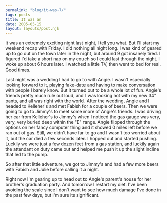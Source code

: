 ```yaml
---
permalink: "blog/it-was-7/"
tags: posts
title: It was an
date: 2005-05-15
layout: layouts/post.njk
---
```


It was an extremely exciting night last night, I tell you what. But I\'ll start my weekend recap with Friday. I did nothing all night long. I was kind of geared up to go out on the town later in the night, but around 9 got insanely tired. I figured I\'d take a short nap on my couch so I could last through the night. I woke up about 6 hours later. I watched a little TV, then went to bed for real. Good times. 

Last night was a wedding I had to go to with Angie. I wasn\'t especially looking forward to it, playing fake-date and having to make conversation with people I barely know. But it turned out to be a whole lot of fun. Angie\'s friends pretty much rule out loud, and I was looking hot with my new 34\" pants, and all was right with the world. After the wedding, Angie and I headed to Kelleher\'s and met Fabish for a couple of beers. Then we were going to go to Jimmy\'s to meet some more of Angie\'s friends. I was driving her car from Kelleher\'s to Jimmy\'s when I noticed the gas gauge was very, very, very buried deep within the \"E\" range. Angie flipped through the options on her fancy computer thing and it showed 0 miles left before we ran out of gas. Still, we didn\'t have far to go and I wasn\'t too worried about it, but the car died a few seconds later. I hopped out and started pushing. Luckily we were just a few dozen feet from a gas station, and luckily again the attendant on duty came out and helped me push it up the slight incline that led to the pump. 

So after that little adventure, we got to Jimmy\'s and had a few more beers with Fabish and Julie before calling it a night. 

Right now I\'m gearing up to head out to Angie\'s parent\'s house for her brother\'s graduation party. And tomorrow I restart my diet. I\'ve been avoiding the scale since I don\'t want to see how much damage I\'ve done in the past few days, but I\'m sure its significant.